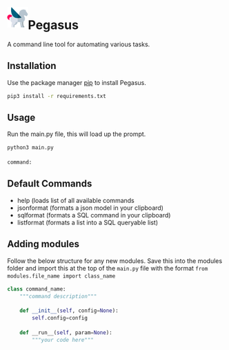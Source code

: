 <a href="url"><img src="/static/img/pegasus_icon.png" align="left" height="48" width="48" ></a>

# Pegasus

A command line tool for automating various tasks.

## Installation

Use the package manager [pip](https://pip.pypa.io/en/stable/) to install Pegasus.

```bash
pip3 install -r requirements.txt
```

## Usage

Run the main.py file, this will load up the prompt.

```bash
python3 main.py

command: 
```

## Default Commands

- help (loads list of all available commands
- jsonformat (formats a json model in your clipboard)
- sqlformat (formats a SQL command in your clipboard)
- listformat (formats a list into a SQL queryable list)

## Adding modules

Follow the below structure for any new modules.
Save this into the modules folder and import this at the top of the `main.py` file with the format `from modules.file_name import class_name`

```python
class command_name:
    """command description"""

    def __init__(self, config=None):
        self.config=config

    def __run__(self, param=None):
        """your code here"""
```


